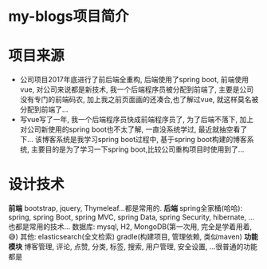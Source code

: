 # my-blogs项目简介
# 项目来源
- 公司项目2017年底进行了前后端全重构, 后端使用了spring boot, 前端使用vue, 对公司来说都是新技术, 我一个后端程序员被分配到前端了, 主要是公司没有专门的前端码农, 加上我之前页面画的还凑合,也了解过vue, 就这样莫名被分配到前端了...
 - 写vue写了一年, 我一个后端程序员快成前端程序员了, 为了后端不落下, 加上对公司新使用的spring boot也不太了解, 一直没系统学过, 最近就抽空看了下...
该博客系统是我学习spring boot过程中, 基于spring boot构建的博客系统, 主要目的是为了学习一下spring boot,比较公司重构项目时使用到了...
# 设计技术
**前端**
   bootstrap, jquery, Thymeleaf...都是常用的.
**后端**
   spring全家桶(哈哈): spring, spring Boot, spring MVC, spring Data, spring Security, hibernate, ...也都是常用的技术...
   数据库: mysql, H2, MongoDB(第一次用, 完全是学着用着,😅)
   其他: elasticsearch(全文检索)
         gradle(构建项目, 管理依赖, 类似maven)
**功能模块**
博客管理, 评论, 点赞, 分类, 标签, 搜索, 用户管理, 安全设置, ...很普通的功能都是
